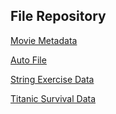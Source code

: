 ## File Repository
  
 [Movie Metadata](movie_metadata.xls)
 
[Auto File](auto.dta)
 
 
[String Exercise Data](string_data.dta)

[Titanic Survival Data](titanic.csv)
